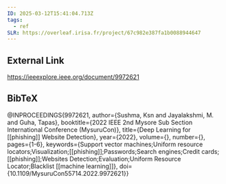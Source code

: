 ```yaml
---
ID: 2025-03-12T15:41:04.713Z
tags:
  - ref
SLR: https://overleaf.irisa.fr/project/67c982e387fa1b0088944647
---
```

## External Link

https://ieeexplore.ieee.org/document/9972621

## BibTeX

@INPROCEEDINGS{9972621,   author={Sushma, Ksn and Jayalakshmi, M. and Guha, Tapas},   booktitle={2022 IEEE 2nd Mysore Sub Section International Conference (MysuruCon)},    title={Deep Learning for [[phishing]] Website Detection},    year={2022},   volume={},   number={},   pages={1-6},   keywords={Support vector machines;Uniform resource locators;Visualization;[[phishing]];Passwords;Search engines;Credit cards;[[phishing]];Websites Detection;Evaluation;Uniform Resource Locator;Blacklist [[machine learning]]},   doi={10.1109/MysuruCon55714.2022.9972621}}
